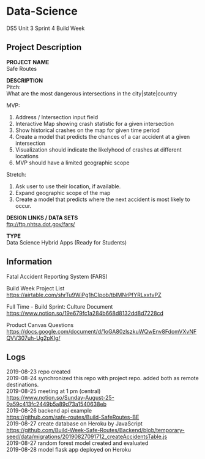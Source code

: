 # Data-Science

DS5 Unit 3 Sprint 4 Build Week    

## Project Description   

**PROJECT NAME**   
Safe Routes  

**DESCRIPTION**   
Pitch:  
What are the most dangerous intersections in the city|state|country   

MVP:   
1. Address / Intersection input field   
2. Interactive Map showing crash statistic for a given intersection  
3. Show historical crashes on the map for given time period  
4. Create a model that predicts the chances of a car accident at a given intersection  
5. Visualization should indicate the likelyhood of crashes at different locations  
6. MVP should have a limited geographic scope   

Stretch:   
1. Ask user to use their location, if available.   
2. Expand geographic scope of the map  
3. Create a model that predicts where the next accident is most likely to occur.   

**DESIGN LINKS / DATA SETS**     
ftp://ftp.nhtsa.dot.gov/fars/     

**TYPE**      
Data Science Hybrid Apps (Ready for Students)   
  
## Information 

Fatal Accident Reporting System (FARS)

Build Week Project List   
https://airtable.com/shrTu9WiPg1hCIpob/tblMNrPfYRLxxtvPZ    

Full Time - Build Sprint: Culture Document   
https://www.notion.so/19e679fc1a284b668d8132dd8d7228cd  

Product Canvas Questions   
https://docs.google.com/document/d/1oGA80zlszkuWQwEnv8FdomVXvNFQVV307uh-Ug2pKIg/    
 
## Logs 

2019-08-23 repo created   
2019-08-24 synchronized this repo with project repo. added both as remote destinations.    
2019-08-25 meeting at 1 pm (central)  
https://www.notion.so/Sunday-August-25-0a59c413fc2449b5a89d73a1540638eb   
2019-08-26 backend api example  
https://github.com/safe-routes/Build-SafeRoutes-BE  
2019-08-27 create database on Heroku by JavaScript    
https://github.com/Build-Week-Safe-Routes/Backend/blob/temporary-seed/data/migrations/20190827091712_createAccidentsTable.js   
2019-08-27 random forest model created and evaluated   
2019-08-28 model flask app deployed on Heroku   

 

